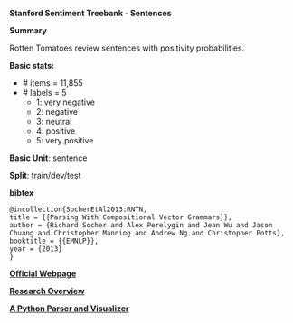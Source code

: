 **Stanford Sentiment Treebank - Sentences**

**Summary**

Rotten Tomatoes review sentences with positivity probabilities.

**Basic stats:**


+ \# items = 11,855
+ \# labels = 5
    - 1: very negative
    - 2: negative
    - 3: neutral
    - 4: positive
    - 5: very positive

**Basic Unit**: sentence

**Split**: train/dev/test

**bibtex**
```
@incollection{SocherEtAl2013:RNTN,
title = {{Parsing With Compositional Vector Grammars}},
author = {Richard Socher and Alex Perelygin and Jean Wu and Jason Chuang and Christopher Manning and Andrew Ng and Christopher Potts},
booktitle = {{EMNLP}},
year = {2013}
}
```

[**Official Webpage**](https://nlp.stanford.edu/sentiment/code.html)

[**Research Overview**](https://github.com/magizbox/underthesea/wiki/DATA-SST)

[**A Python Parser and Visualizer**](https://github.com/JonathanRaiman/pytreebank)

